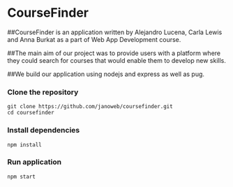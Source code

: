 # CourseFinder

##CourseFinder is an application written by Alejandro Lucena, Carla Lewis and Anna Burkat as a part of Web App Development course. 

##The main aim of our project was to provide users with a platform where they could search for courses that would enable them to develop new skills.

##We build our application using nodejs and express as well as pug. 


### Clone the repository

```shell
git clone https://github.com/janoweb/coursefinder.git
cd coursefinder
```

### Install dependencies

```shell
npm install
```
### Run application

```shell
npm start
```
